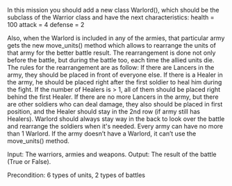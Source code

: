 In this mission you should add a new class Warlord(), which should be the subclass of the Warrior class and have the next characteristics:
health = 100
attack = 4
defense = 2

Also, when the Warlord is included in any of the armies, that particular army gets the new move_units() method which allows to rearrange the units of that army for the better battle result. The rearrangement is done not only before the battle, but during the battle too, each time the allied units die. The rules for the rearrangement are as follow:
If there are Lancers in the army, they should be placed in front of everyone else.
If there is a Healer in the army, he should be placed right after the first soldier to heal him during the fight. If the number of Healers is > 1, all of them should be placed right behind the first Healer.
If there are no more Lancers in the army, but there are other soldiers who can deal damage, they also should be placed in first position, and the Healer should stay in the 2nd row (if army still has Healers).
Warlord should always stay way in the back to look over the battle and rearrange the soldiers when it's needed.
Every army can have no more than 1 Warlord.
If the army doesn’t have a Warlord, it can’t use the move_units() method.

Input: The warriors, armies and weapons.
Output: The result of the battle (True or False).

Precondition: 6 types of units, 2 types of battles